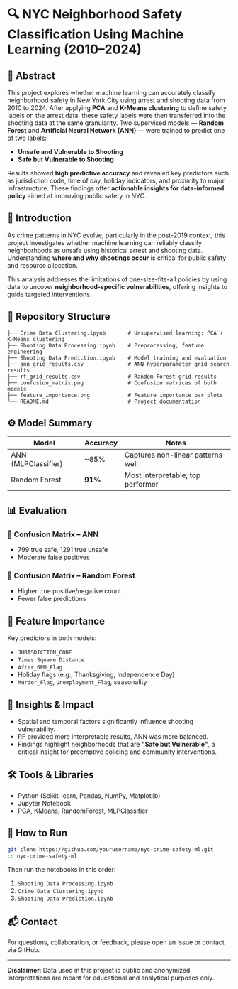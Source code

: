 
# 🔍 NYC Neighborhood Safety Classification Using Machine Learning (2010–2024)

## 📄 Abstract
This project explores whether machine learning can accurately classify neighborhood safety in New York City using arrest and shooting data from 2010 to 2024. After applying **PCA** and **K-Means clustering** to define safety labels on the arrest data, these safety labels were then transferred into the shooting data at the same granularity. Two supervised models — **Random Forest** and **Artificial Neural Network (ANN)** — were trained to predict one of two labels:
- **Unsafe and Vulnerable to Shooting**
- **Safe but Vulnerable to Shooting**

Results showed **high predictive accuracy** and revealed key predictors such as jurisdiction code, time of day, holiday indicators, and proximity to major infrastructure. These findings offer **actionable insights for data-informed policy** aimed at improving public safety in NYC.

## 📌 Introduction
As crime patterns in NYC evolve, particularly in the post-2019 context, this project investigates whether machine learning can reliably classify neighborhoods as unsafe using historical arrest and shooting data. Understanding **where and why shootings occur** is critical for public safety and resource allocation.

This analysis addresses the limitations of one-size-fits-all policies by using data to uncover **neighborhood-specific vulnerabilities**, offering insights to guide targeted interventions.

## 📁 Repository Structure

```
├── Crime Data Clustering.ipynb       # Unsupervised learning: PCA + K-Means clustering
├── Shooting Data Processing.ipynb    # Preprocessing, feature engineering
├── Shooting Data Prediction.ipynb    # Model training and evaluation
├── ann_grid_results.csv              # ANN hyperparameter grid search results
├── rf_grid_results.csv               # Random Forest grid results
├── confusion_matrix.png              # Confusion matrices of both models
├── feature_importance.png            # Feature importance bar plots
└── README.md                         # Project documentation
```

## ⚙️ Model Summary

| Model         | Accuracy | Notes                                      |
|---------------|----------|--------------------------------------------|
| ANN (MLPClassifier) | ~85%     | Captures non-linear patterns well       |
| Random Forest       | **91%**  | Most interpretable; top performer       |

## 📊 Evaluation

### 🔹 Confusion Matrix – ANN
- 799 true safe, 1291 true unsafe
- Moderate false positives

### 🔹 Confusion Matrix – Random Forest
- Higher true positive/negative count
- Fewer false predictions

## 🌟 Feature Importance

Key predictors in both models:
- `JURISDICTION_CODE`
- `Times Square Distance`
- `After_6PM_Flag`
- Holiday flags (e.g., Thanksgiving, Independence Day)
- `Murder_Flag`, `Unemployment_Flag`, seasonality

## 🧠 Insights & Impact
- Spatial and temporal factors significantly influence shooting vulnerability.
- RF provided more interpretable results, ANN was more balanced.
- Findings highlight neighborhoods that are **"Safe but Vulnerable"**, a critical insight for preemptive policing and community interventions.

## 🛠️ Tools & Libraries
- Python (Scikit-learn, Pandas, NumPy, Matplotlib)
- Jupyter Notebook
- PCA, KMeans, RandomForest, MLPClassifier

## 🚀 How to Run

```bash
git clone https://github.com/yourusername/nyc-crime-safety-ml.git
cd nyc-crime-safety-ml
```
Then run the notebooks in this order:
1. `Shooting Data Processing.ipynb`
2. `Crime Data Clustering.ipynb`
3. `Shooting Data Prediction.ipynb`

## 📬 Contact

For questions, collaboration, or feedback, please open an issue or contact via GitHub.

---
**Disclaimer**: Data used in this project is public and anonymized. Interpretations are meant for educational and analytical purposes only.
